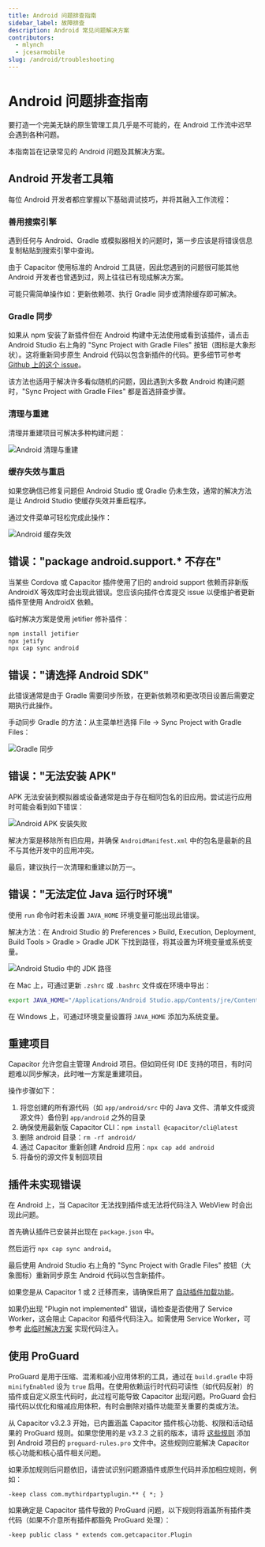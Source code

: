 ```yaml
---
title: Android 问题排查指南
sidebar_label: 故障排查
description: Android 常见问题解决方案
contributors:
  - mlynch
  - jcesarmobile
slug: /android/troubleshooting
---
```


# Android 问题排查指南

要打造一个完美无缺的原生管理工具几乎是不可能的，在 Android 工作流中迟早会遇到各种问题。

本指南旨在记录常见的 Android 问题及其解决方案。

## Android 开发者工具箱

每位 Android 开发者都应掌握以下基础调试技巧，并将其融入工作流程：

### 善用搜索引擎

遇到任何与 Android、Gradle 或模拟器相关的问题时，第一步应该是将错误信息复制粘贴到搜索引擎中查询。

由于 Capacitor 使用标准的 Android 工具链，因此您遇到的问题很可能其他 Android 开发者也曾遇到过，网上往往已有现成解决方案。

可能只需简单操作如：更新依赖项、执行 Gradle 同步或清除缓存即可解决。

### Gradle 同步

如果从 npm 安装了新插件但在 Android 构建中无法使用或看到该插件，请点击 Android Studio 右上角的 "Sync Project with Gradle Files" 按钮（图标是大象形状）。这将重新同步原生 Android 代码以包含新插件的代码。更多细节可参考 [Github 上的这个 issue](https://github.com/ionic-team/capacitor/issues/4012)。

该方法也适用于解决许多看似随机的问题，因此遇到大多数 Android 构建问题时，"Sync Project with Gradle Files" 都是首选排查步骤。

### 清理与重建

清理并重建项目可解决多种构建问题：

![Android 清理与重建](../../../../static/img/v5/docs/android/clean-rebuild.png)

### 缓存失效与重启

如果您确信已修复问题但 Android Studio 或 Gradle 仍未生效，通常的解决方法是让 Android Studio 使缓存失效并重启程序。

通过文件菜单可轻松完成此操作：

![Android 缓存失效](../../../../static/img/v5/docs/android/invalidate-caches.png)

## 错误："package android.support.* 不存在"

当某些 Cordova 或 Capacitor 插件使用了旧的 android support 依赖而非新版 AndroidX 等效库时会出现此错误。您应该向插件仓库提交 issue 以便维护者更新插件至使用 AndroidX 依赖。

临时解决方案是使用 jetifier 修补插件：

```bash
npm install jetifier
npx jetify
npx cap sync android
```

## 错误："请选择 Android SDK"

此错误通常是由于 Gradle 需要同步所致，在更新依赖项和更改项目设置后需要定期执行此操作。

手动同步 Gradle 的方法：从主菜单栏选择 File -> Sync Project with Gradle Files：

![Gradle 同步](../../../../static/img/v5/docs/android/sync-gradle.png)

## 错误："无法安装 APK"

APK 无法安装到模拟器或设备通常是由于存在相同包名的旧应用。尝试运行应用时可能会看到如下错误：

![Android APK 安装失败](../../../../static/img/v5/docs/android/apk-failed.png)

解决方案是移除所有旧应用，并确保 `AndroidManifest.xml` 中的包名是最新的且不与其他开发中的应用冲突。

最后，建议执行一次清理和重建以防万一。

## 错误："无法定位 Java 运行时环境"

使用 `run` 命令时若未设置 `JAVA_HOME` 环境变量可能出现此错误。

解决方法：在 Android Studio 的 Preferences > Build, Execution, Deployment, Build Tools > Gradle > Gradle JDK 下找到路径，将其设置为环境变量或系统变量。

![Android Studio 中的 JDK 路径](../../../../static/img/v5/docs/android/jdk-path.png)

在 Mac 上，可通过更新 `.zshrc` 或 `.bashrc` 文件或在环境中导出：

```bash
export JAVA_HOME="/Applications/Android Studio.app/Contents/jre/Contents/Home"
```

在 Windows 上，可通过环境变量设置将 `JAVA_HOME` 添加为系统变量。

## 重建项目

Capacitor 允许您自主管理 Android 项目。但如同任何 IDE 支持的项目，有时问题难以同步解决，此时唯一方案是重建项目。

操作步骤如下：

1. 将您创建的所有源代码（如 `app/android/src` 中的 Java 文件、清单文件或资源文件）备份到 `app/android` 之外的目录
2. 确保使用最新版 Capacitor CLI：`npm install @capacitor/cli@latest`
3. 删除 android 目录：`rm -rf android/`
4. 通过 Capacitor 重新创建 Android 应用：`npx cap add android`
5. 将备份的源文件复制回项目

## 插件未实现错误

在 Android 上，当 Capacitor 无法找到插件或无法将代码注入 WebView 时会出现此问题。

首先确认插件已安装并出现在 `package.json` 中。

然后运行 `npx cap sync android`。

最后使用 Android Studio 右上角的 "Sync Project with Gradle Files" 按钮（大象图标）重新同步原生 Android 代码以包含新插件。

如果您是从 Capacitor 1 或 2 迁移而来，请确保启用了 [自动插件加载功能](https://capacitorjs.com/docs/updating/3-0#switch-to-automatic-android-plugin-loading)。

如果仍出现 "Plugin not implemented" 错误，请检查是否使用了 Service Worker，这会阻止 Capacitor 和插件代码注入。如需使用 Service Worker，可参考 [此临时解决方案](https://github.com/ionic-team/capacitor/issues/1655#issuecomment-579229390) 实现代码注入。

## 使用 ProGuard

ProGuard 是用于压缩、混淆和减小应用体积的工具，通过在 `build.gradle` 中将 `minifyEnabled` 设为 `true` 启用。在使用依赖运行时代码可读性（如代码反射）的插件或自定义原生代码时，此过程可能导致 Capacitor 出现问题。ProGuard 会扫描代码以优化和缩减应用体积，有时会删除对插件功能至关重要的类或方法。

从 Capacitor v3.2.3 开始，已内置涵盖 Capacitor 插件核心功能、权限和活动结果的 ProGuard 规则。如果您使用的是 v3.2.3 之前的版本，请将 [这些规则](https://github.com/ionic-team/capacitor/blob/5.x/android/capacitor/proguard-rules.pro) 添加到 Android 项目的 `proguard-rules.pro` 文件中。这些规则应能解决 Capacitor 核心功能和核心插件相关问题。

如果添加规则后问题依旧，请尝试识别问题源插件或原生代码并添加相应规则，例如：

```
-keep class com.mythirdpartyplugin.** { *; }
```

如果确定是 Capacitor 插件导致的 ProGuard 问题，以下规则将涵盖所有插件类代码（如果不介意所有插件都豁免 ProGuard 处理）：

```
-keep public class * extends com.getcapacitor.Plugin
```